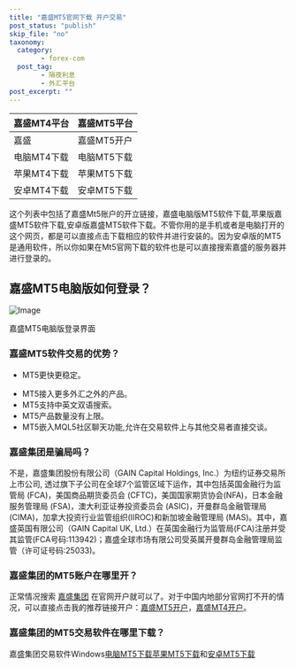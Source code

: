 ```yaml
---
title: "嘉盛MT5官网下载 开户交易"
post_status: "publish"
skip_file: "no"
taxonomy:
  category:
        - forex-com
  post_tag:
        - 隔夜利息
        - 外汇平台
post_excerpt: ""
---
```

| 嘉盛MT4平台 | 嘉盛MT5平台 |
| :--- | :--- |
| 嘉盛 | 嘉盛MT5开户 |
| 电脑MT4下载 | 电脑MT5下载 |
| 苹果MT4下载 | 苹果MT5下载 |
| 安卓MT4下载 | 安卓MT5下载 |

这个列表中包括了嘉盛Mt5账户的开立链接，嘉盛电脑版MT5软件下载,苹果版嘉盛MT5软件下载,安卓版嘉盛MT5软件下载。不管你用的是手机或者是电脑打开的这个网页，都是可以直接点击下载相应的软件并进行安装的。因为安卓版的MT5是通用软件，所以你如果在Mt5官网下载的软件也是可以直接搜索嘉盛的服务器并进行登录的。

## 嘉盛MT5电脑版如何登录？

![Image](https://cdn.fendou.la/tuoss/forex-mt4.png)

嘉盛MT5电脑版登录界面

### 嘉盛MT5软件交易的优势？

* MT5更快更稳定。
- MT5接入更多外汇之外的产品。
- MT5支持中英文双语搜索。
- MT5产品数量没有上限。
- MT5嵌入MQL5社区聊天功能,允许在交易软件上与其他交易者直接交谈。

### 嘉盛集团是骗局吗？

不是，嘉盛集团股份有限公司（GAIN Capital Holdings, Inc.）为纽约证券交易所上市公司, 透过旗下子公司在全球7个监管区域下运作，其中包括英国金融行为监管局 (FCA)，美国商品期货委员会 (CFTC)，美国国家期货协会(NFA)，日本金融服务管理局 (FSA)，澳大利亚证券投资委员会 (ASIC)，开曼群岛金融管理局 (CIMA)，加拿大投资行业监管组织(IIROC)和新加坡金融管理局 (MAS)。其中，嘉盛英国有限公司（GAIN Capital UK, Ltd.）在英国金融行为监管局(FCA)注册并受其监管(FCA号码:113942)；嘉盛全球市场有限公司受英属开曼群岛金融管理局监管（许可证号码:25033)。

### 嘉盛集团的MT5账户在哪里开？

正常情况搜索 [嘉盛集团](https://www.ssgg.net/go/forexcom) 在官网开户就可以了。对于中国内地部分官网打不开的情况，可以直接点击我的推荐链接开户：[嘉盛MT5开户](https://application.denglupingtai.com/cn-mt5-partner/step/1?ibcode=JIAWMT5)，[嘉盛MT4开户](https://www.ssgg.net/go/forexcom)。

### 嘉盛集团的MT5交易软件在哪里下载？

嘉盛集团交易软件Windows[电脑MT5下载](https://download.mql5.com/cdn/web/first.prudential.markets/mt5/fpmarkets5setup.exe)[苹果MT5下载](https://itunes.apple.com/cn/app/metatrader-5-forex-stocks/id413251709)和[安卓MT5下载](https://download.mql5.com/cdn/web/metaquotes.software.corp/mt5/metatrader5.apk)